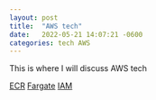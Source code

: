 ```yaml
---
layout: post
title:  "AWS tech"
date:   2022-05-21 14:07:21 -0600
categories: tech AWS
---
```

This is where I will discuss AWS tech

[ECR](https://tdfacer.github.io/tech/aws-ecr)
[Fargate](https://tdfacer.github.io/tech/aws-fargate)
[IAM](https://tdfacer.github.io/tech/aws-iam)
